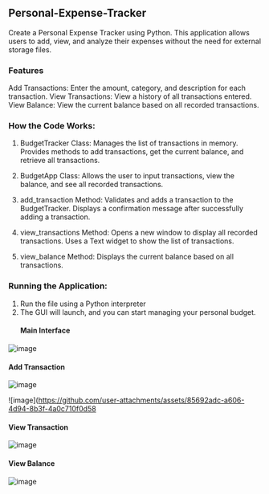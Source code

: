 ## Personal-Expense-Tracker
Create a Personal Expense Tracker using Python. This application allows users to add, view, and analyze their expenses without the need for external storage files.

### Features
Add Transactions: Enter the amount, category, and description for each transaction.
View Transactions: View a history of all transactions entered.
View Balance: View the current balance based on all recorded transactions.

### How the Code Works:

1. BudgetTracker Class:
Manages the list of transactions in memory.
Provides methods to add transactions, get the current balance, and retrieve all transactions.

2. BudgetApp Class: Allows the user to input transactions, view the balance, and see all recorded transactions.

3. add_transaction Method:
Validates and adds a transaction to the BudgetTracker.
Displays a confirmation message after successfully adding a transaction.

4. view_transactions Method:
Opens a new window to display all recorded transactions.
Uses a Text widget to show the list of transactions.

5. view_balance Method:
Displays the current balance based on all transactions.

### Running the Application:
1. Run the file using a Python interpreter
2. The GUI will launch, and you can start managing your personal budget.
   #### Main Interface
![image](https://github.com/user-attachments/assets/0a3dec4b-0829-4daf-ae25-386cc82253ec)

#### Add Transaction
![image](https://github.com/user-attachments/assets/e5102cec-021a-498e-9881-704b9422d149)

![image](https://github.com/user-attachments/assets/85692adc-a606-4d94-8b3f-4a0c710f0d58

#### View Transaction
![image](https://github.com/user-attachments/assets/dc425ac7-b997-472c-a8e1-37aaa89d1c39)

#### View Balance
![image](https://github.com/user-attachments/assets/95f9839b-02f6-43b9-a6dc-d0a9f41ed97b)




